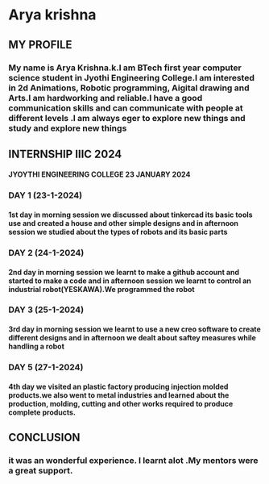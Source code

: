 
# Arya krishna
## MY PROFILE 
### My name is Arya Krishna.k.I am BTech first year computer science student in Jyothi Engineering College.I am interested in 2d Animations, Robotic programming, Aigital drawing and Arts.I am hardworking and reliable.I have a good communication skills and can communicate with people at different levels .I am always eger to explore new things and study and explore new things

## INTERNSHIP IIIC 2024
#### JYOYTHI ENGINEERING COLLEGE 23 JANUARY 2024
### DAY 1 (23-1-2024)
#### 1st day in morning session we discussed about tinkercad its basic tools use and created a house and other simple designs and in afternoon session we studied about the types of robots and its basic parts  
### DAY 2 (24-1-2024)
#### 2nd day in morning session we learnt to make a github account and started to make a code and in afternoon session we learnt to control an industrial robot(YESKAWA).We programmed the robot
### DAY 3 (25-1-2024)
#### 3rd day in morning session we learnt to use a new creo software to create different designs and in afternoon we dealt about saftey measures while handling a robot
### DAY 5 (27-1-2024)
#### 4th day  we visited an plastic factory producing injection molded products.we also went to metal industries and learned about the production, molding, cutting and other works required to produce complete products.
## CONCLUSION
### it was an wonderful experience. I learnt alot .My mentors were a great support.


